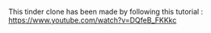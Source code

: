 This tinder clone has been made by following this tutorial : https://www.youtube.com/watch?v=DQfeB_FKKkc

